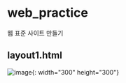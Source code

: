# web_practice
웹 표준 사이트 만들기


layout1.html
--------------

![image](https://user-images.githubusercontent.com/40579933/68110313-0b068300-ff30-11e9-879a-1f7a74e55f99.png){: width="300" height="300"}
